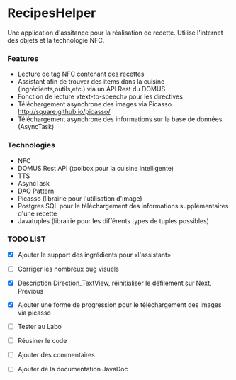 # RecipesHelper
Une application d'assitance pour la réalisation de recette.
Utilise l'internet des objets et la technologie NFC.

### Features
* Lecture de tag NFC contenant des recettes
* Assistant afin de trouver des items dans la cuisine (ingrédients,outils,etc.) via un API Rest du DOMUS
* Fonction de lecture «text-to-speech» pour les directives
* Téléchargement asynchrone des images via Picasso http://square.github.io/picasso/
* Téléchargement asynchrone des informations sur la base de données (AsyncTask)

### Technologies
* NFC
* DOMUS Rest API (toolbox pour la cuisine intelligente)
* TTS
* AsyncTask
* DAO Pattern
* Picasso (librairie pour l'utilisation d'image)
* Postgres SQL pour le téléchargement des informations supplémentaires d'une recette
* Javatuples (librairie pour les différents types de tuples possibles)

### TODO LIST
- [X] Ajouter le support des ingrédients pour «l'assistant»
- [ ] Corriger les nombreux bug visuels
- [X] Description Direction_TextView, réinitialiser le défilement sur Next, Previous
- [X] Ajouter une forme de progression pour le téléchargement des images via picasso 
- [ ] Tester au Labo
- [ ] Réusiner le code 
- [ ] Ajouter des commentaires
- [ ] Ajouter de la documentation JavaDoc



